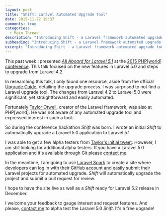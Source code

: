 ```yaml
---
layout: post
title: "Shift: Laravel Automated Upgrade Tool"
date: 2015-11-22 19:37
comments: true
categories:
  - Main Thread
description: "Introducing Shift - a Laravel framework automated upgrade tool."
subheading: "Introducing Shift - a Laravel framework automated upgrade tool."
excerpt: "Introducing Shift - a Laravel framework automated upgrade tool."
---
```

This past week I presented [*All Aboard for Laravel 5.1*](http://www.slideshare.net/mccreaja/all-aboard-for-laravel-51) at the [2015 PHP[world] conference](https://world.phparch.com/schedule/). This talk focused on the new features in Laravel 5.0 and steps to upgrade from Laravel 4.2.

In researching this talk, I only found one resource, aside from the official [Upgrade Guide](http://laravel.com/docs/5.1/upgrade), detailing the upgrade process. I was surprised to not find a Laravel upgrade tool. The changes from Laravel 4.2 to Laravel 5.0 were significant, yet straightforward and easily automated.

Fortunately [Taylor Otwell](https://twitter.com/taylorotwell), creator of the Laravel framework, was also at PHP[world]. He was not aware of any automated upgrade tool and expressed interest in such a tool.

So during the conference hackathon *Shift* was born. I wrote an initial *Shift* to automatically upgrade a Laravel  5.0 application to Laravel 5.1.

I was able to get a few alpha testers from [Taylor's initial tweet](https://twitter.com/taylorotwell/status/667520395952709632). However, I am still looking for additional alpha testers. If you have a Laravel 5.0 application and it's available through Git please [contact me](#about).

In the meantime, I am going to use [Laravel Spark](https://github.com/laravel/spark) to create a site where developers can log in with their GitHub account and easily submit their Laravel projects for automated upgrade. *Shift* will automatically upgrade the project and submit a pull request for review.

I hope to have the site live as well as a *Shift* ready for Laravel 5.2 release in December.

I welcome your feedback to gauge interest and request features. And please, [contact me](#about) to alpha test the Laravel 5.0 *Shift*. It's a free upgrade!